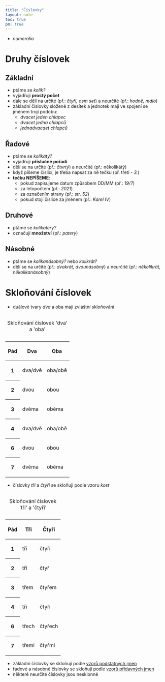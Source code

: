 ```yaml
---
title: "Číslovky"
layout: note
toc: true
pm: true
---
```

- _numeralia_
# Druhy číslovek
## Základní
- ptáme se _kolik?_
- vyjadřují **prostý počet**
- dále se dělí na určité (př.: _čtyři, osm set_) a neurčité (př.: _hodně, málo_)
- základní číslovky složené z desítek a jednotek mají ve spojení se jménem trojí podobu:
    - _dvacet jeden chlapec_
    - _dvacet jedna chlapců_
    - _jednadvacaet chlapců_
## Řadové
- ptáme se _kolikátý?_
- vyjadřují **příslučné pořadí**
- dělí se na určité (př.: _čtvrtý_) a neurčité (př.: několikátý)
- když píšeme číslicí, je třeba napsat za ně tečku (př. třetí - _3._)
- **tečku NEPÍŠEME**:
    - pokud zapisujeme datum způsobem DD/MM (př.: _19/7_)
    - za letopočtem (př.: _2021_)
    - za označením strany (př.: _str. 52_)
    - pokud stojí číslice za jménem (př.: _Karel IV_)
## Druhové
- ptáme se _kolikatery?_
- označují **množství** (př.: _patery_)
## Násobné
- ptáme se _kolikanásobný?_ nebo _kolikrát?_
- dělí se na určité (př.: _dvakrát, dvounásobný_) a neurčité (př.: _několikrát, několikanásobný_)
# Skloňování číslovek
- duálové tvary _dva_ a oba mají zvláštní skloňování

<table class="note-table center">
    <thead>
        <tr>
            <th>

Pád
            </th>
            <th>

Dva
            </th>
            <th>

Oba
            </th>
        </tr>
    </thead>
    <tbody class="it">
        <tr>
            <th>

1
            </th>
            <td>

dva/dvě
            </td>
            <td>

oba/obě
            </td>
        </tr>
        <tr>
            <th>

2
            </th>
            <td>

dvou
            </td>
            <td>

obou
            </td>
        </tr>
        <tr>
            <th>

3
            </th>
            <td>

dvěma
            </td>
            <td>

oběma
            </td>
        </tr>
        <tr>
            <th>

4
            </th>
            <td>

dva/dvě
            </td>
            <td>

oba/obě
            </td>
        </tr>
        <tr>
            <th>

6
            </th>
            <td>

dvou
            </td>
            <td>

obou
            </td>
        </tr>
        <tr>
            <th>

7
            </th>
            <td>

dvěma
            </td>
            <td>

oběma
            </td>
        </tr>
    </tbody>
    <caption>

Skloňování číslovek 'dva' a 'oba'
    </caption>
</table>

- číslovky _tři_ a _čtyři_ se skloňují podle vzoru _kost_

<table class="note-table center">
    <thead>
        <tr>
            <th>

Pád
            </th>
            <th>

Tři
            </th>
            <th>

Čtyři
            </th>
        </tr>
    </thead>
    <tbody class="it">
        <tr>
            <th>

1
            </th>
            <td>

tři
            </td>
            <td>

čtyři
            </td>
        </tr>
        <tr>
            <th>

2
            </th>
            <td>

tří
            </td>
            <td>

čtyř
            </td>
        </tr>
        <tr>
            <th>

3
            </th>
            <td>

třem
            </td>
            <td>

čtyřem
            </td>
        </tr>
        <tr>
            <th>

4
            </th>
            <td>

tři
            </td>
            <td>

čtyři
            </td>
        </tr>
        <tr>
            <th>

6
            </th>
            <td>

třech
            </td>
            <td>

čtyřech
            </td>
        </tr>
        <tr>
            <th>

7
            </th>
            <td>

třemi
            </td>
            <td>

čtyřmi
            </td>
        </tr>
    </tbody>
    <caption>

Skloňování číslovek 'tři' a 'čtyři'
    </caption>
</table>

- základní čislovky se skloňují podle [vzorů podstatných jmen](/notes/school/czech/czech-grammar/morphology/nouns#vzor)
- řadové a násobné čislovky se skloňují podle [vzorů přídavných jmen](/notes/school/czech/czech-grammar/morphology/adjectives#vzor)
- některé neurčité číslovky jsou nesklonné
